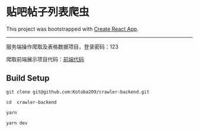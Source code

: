 # 贴吧帖子列表爬虫

This project was bootstrapped with [Create React App](https://github.com/facebook/create-react-app).

---

服务端操作爬取及表格数据项目，登录密码：123

爬取前端展示项目代码：[前端代码](https://github.com/Kotoba209/crawler-frontend)

## Build Setup 

```
git clone git@github.com:Kotoba209/crawler-backend.git
```

```
cd  crawler-backend
```

```
yarn
```

```
yarn dev
```
